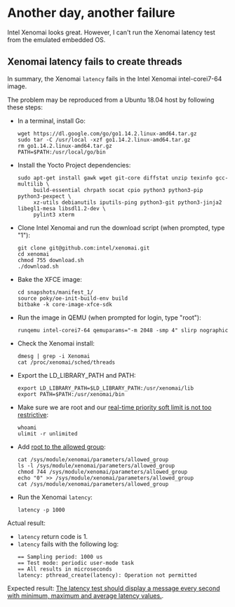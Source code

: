 # Another day, another failure

Intel Xenomai looks great. However, I can't run the Xenomai latency test from the emulated embedded OS.

## Xenomai latency fails to create threads

In summary, the Xenomai `latency` fails in the Intel Xenomai intel-corei7-64 image.

The problem may be reproduced from a Ubuntu 18.04 host by following these steps:
* In a terminal, install Go:
    ```
    wget https://dl.google.com/go/go1.14.2.linux-amd64.tar.gz
    sudo tar -C /usr/local -xzf go1.14.2.linux-amd64.tar.gz
    rm go1.14.2.linux-amd64.tar.gz
    PATH=$PATH:/usr/local/go/bin
    ```

* Install the Yocto Project dependencies:
    ```
    sudo apt-get install gawk wget git-core diffstat unzip texinfo gcc-multilib \
         build-essential chrpath socat cpio python3 python3-pip python3-pexpect \
         xz-utils debianutils iputils-ping python3-git python3-jinja2 libegl1-mesa libsdl1.2-dev \
         pylint3 xterm
    ```

* Clone Intel Xenomai and run the download script (when prompted, type "1"):
    ```
    git clone git@github.com:intel/xenomai.git
    cd xenomai
    chmod 755 download.sh
    ./download.sh
    ```

* Bake the XFCE image:
    ```
    cd snapshots/manifest_1/
    source poky/oe-init-build-env build
    bitbake -k core-image-xfce-sdk
    ```

* Run the image in QEMU (when prompted for login, type "root"):
    ```
    runqemu intel-corei7-64 qemuparams="-m 2048 -smp 4" slirp nographic
    ```

* Check the Xenomai install:
    ```
    dmesg | grep -i Xenomai
    cat /proc/xenomai/sched/threads
    ```

* Export the LD_LIBRARY_PATH and PATH:
    ```
    export LD_LIBRARY_PATH=$LD_LIBRARY_PATH:/usr/xenomai/lib
    export PATH=$PATH:/usr/xenomai/bin
    ```

* Make sure we are root and our [real-time priority soft limit is not too restrictive](https://stackoverflow.com/questions/9313428/getting-eperm-when-calling-pthread-create-for-sched-fifo-thread-as-root-on-lin):
    ```
    whoami
    ulimit -r unlimited
    ```

* Add [root to the allowed group](https://gitlab.denx.de/Xenomai/xenomai/-/commit/cf21e806295981a9d0e342f683bfef419b6e3c68):
    ```
    cat /sys/module/xenomai/parameters/allowed_group
    ls -l /sys/module/xenomai/parameters/allowed_group 
    chmod 744 /sys/module/xenomai/parameters/allowed_group
    echo "0" >> /sys/module/xenomai/parameters/allowed_group
    cat /sys/module/xenomai/parameters/allowed_group
    ```

* Run the Xenomai `latency`:
    ```
    latency -p 1000
    ```

Actual result:
* `latency` return code is 1.
* `latency` fails with the following log:
    ```
    == Sampling period: 1000 us
    == Test mode: periodic user-mode task
    == All results in microseconds
    latency: pthread_create(latency): Operation not permitted
    ```

Expected result: [The latency test should display a message every second with minimum, maximum and average latency values.](https://gitlab.denx.de/Xenomai/xenomai/-/wikis/Installing_Xenomai_3#user-content-testing-the-installation).
